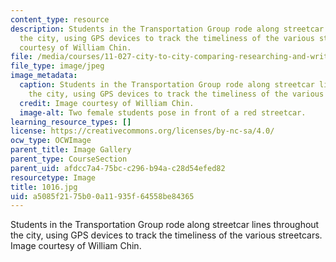 ```yaml
---
content_type: resource
description: Students in the Transportation Group rode along streetcar lines throughout
  the city, using GPS devices to track the timeliness of the various streetcars. Image
  courtesy of William Chin.
file: /media/courses/11-027-city-to-city-comparing-researching-and-writing-about-cities-new-orleans-spring-2011/a5085f2175b00a11935f64558be84365_1016.jpg
file_type: image/jpeg
image_metadata:
  caption: Students in the Transportation Group rode along streetcar lines throughout
    the city, using GPS devices to track the timeliness of the various streetcars.
  credit: Image courtesy of William Chin.
  image-alt: Two female students pose in front of a red streetcar.
learning_resource_types: []
license: https://creativecommons.org/licenses/by-nc-sa/4.0/
ocw_type: OCWImage
parent_title: Image Gallery
parent_type: CourseSection
parent_uid: afdcc7a4-75bc-c296-b94a-c28d54efed82
resourcetype: Image
title: 1016.jpg
uid: a5085f21-75b0-0a11-935f-64558be84365
---
```

Students in the Transportation Group rode along streetcar lines throughout the city, using GPS devices to track the timeliness of the various streetcars. Image courtesy of William Chin.